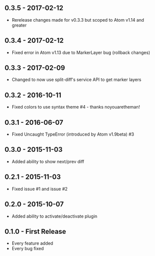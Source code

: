 ## 0.3.5 - 2017-02-12
* Rerelease changes made for v0.3.3 but scoped to Atom v1.14 and greater

## 0.3.4 - 2017-02-12
* Fixed error in Atom v1.13 due to MarkerLayer bug (rollback changes)

## 0.3.3 - 2017-02-09
* Changed to now use split-diff's service API to get marker layers

## 0.3.2 - 2016-10-11
* Fixed colors to use syntax theme #4 - thanks noyouaretheman!

## 0.3.1 - 2016-06-07
* Fixed Uncaught TypeError (introduced by Atom v1.9beta) #3

## 0.3.0 - 2015-11-03
* Added ability to show next/prev diff

## 0.2.1 - 2015-11-03
* Fixed issue #1 and issue #2

## 0.2.0 - 2015-10-07
* Added ability to activate/deactivate plugin

## 0.1.0 - First Release
* Every feature added
* Every bug fixed
